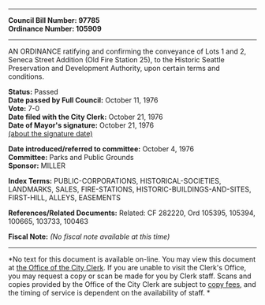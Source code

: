 * * * * *  
  
**Council Bill Number: [](#h0)[](#h2)97785**   
**Ordinance Number: 105909**  
  
* * * * *  
  
AN ORDINANCE ratifying and confirming the conveyance of Lots 1 and 2, Seneca Street Addition (Old Fire Station 25), to the Historic Seattle Preservation and Development Authority, upon certain terms and conditions.  
  
**Status:** Passed   
**Date passed by Full Council:** October 11, 1976   
**Vote:** 7-0   
**Date filed with the City Clerk:** October 21, 1976   
**Date of Mayor's signature:** October 21, 1976   
[(about the signature date)](/~public/approvaldate.htm)   
  
  
**Date introduced/referred to committee:** October 4, 1976   
**Committee:** Parks and Public Grounds   
**Sponsor:** MILLER   
  
**Index Terms:** PUBLIC-CORPORATIONS, HISTORICAL-SOCIETIES, LANDMARKS, SALES, FIRE-STATIONS, HISTORIC-BUILDINGS-AND-SITES, FIRST-HILL, ALLEYS, EASEMENTS  
  
**References/Related Documents:** Related: CF 282220, Ord 105395, 105394, 100665, 103733, 100463  
  
**Fiscal Note:** *(No fiscal note available at this time)*  
  
* * * * *  
  
*No text for this document is available on-line. You may view this document at [the Office of the City Clerk](http://www.seattle.gov/leg/clerk/contactUs.htm). If you are unable to visit the Clerk's Office, you may request a copy or scan be made for you by Clerk staff. Scans and copies provided by the Office of the City Clerk are subject to [copy fees](http://clerk.seattle.gov/~public/clerkfees.htm), and the timing of service is dependent on the availability of staff. *  
  
  
